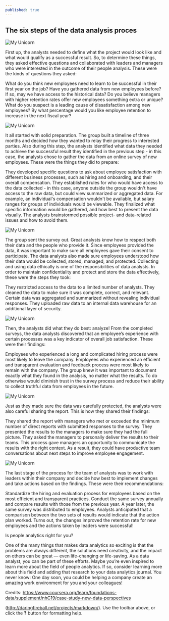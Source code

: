 ```yaml
---
published: true
---
```

## The six steps of the data analysis proces

![My Unicorn](https://d3c33hcgiwev3.cloudfront.net/imageAssetProxy.v1/Nxf_nX4JSJyX_51-CQic-A_9153cb6c7f9e4f6486ca5b392425e8f1_DA_C1M1L2R1_A.png?expiry=1657584000000&hmac=cOxisfF8EEQp-Nx3Z7X5T7eQJI2M68F4pJ3qYQeZdk8)

First up, the analysts needed to define what the project would look like and what would qualify as a successful result. So, to determine these things, they asked effective questions and collaborated with leaders and managers who were interested in the outcome of their people analysis. These were the kinds of questions they asked:

What do you think new employees need to learn to be successful in their first year on the job? 
Have you gathered data from new employees before? If so, may we have access to the historical data?
Do you believe managers with higher retention rates offer new employees something extra or unique?
What do you suspect is a leading cause of dissatisfaction among new employees?
By what percentage would you like employee retention to increase in the next fiscal year?


![My Unicorn](https://d3c33hcgiwev3.cloudfront.net/imageAssetProxy.v1/YWrURSqZQWKq1EUqmXFiow_a86286a5a4f74e0eabf0e46e7e03836b_DA_C1M1L2R1_B.png?expiry=1657584000000&hmac=IG0T-ngFY0hoON73ZIG35ULpgdb65abUzk_fmEKX-kE)

It all started with solid preparation. The group built a timeline of three months and decided how they wanted to relay their progress to interested parties. Also during this step, the analysts identified what data they needed to achieve the successful result they identified in the previous step - in this case, the analysts chose to gather the data from an online survey of new employees. These were the things they did to prepare:

They developed specific questions to ask about employee satisfaction with different business processes, such as hiring and onboarding, and their overall compensation. 
They established rules for who would have access to the data collected - in this case, anyone outside the group wouldn't have access to the raw data, but could view summarized or aggregated data. For example, an individual's compensation wouldn't be available, but salary ranges for groups of individuals would be viewable. 
They finalized what specific information would be gathered, and how best to present the data visually. The analysts brainstormed possible project- and data-related issues and how to avoid them. 

![My Unicorn](https://d3c33hcgiwev3.cloudfront.net/imageAssetProxy.v1/nvjkJ-_DQym45CfvwwMpZg_ca752b42a2494e299da71b7025254106_DA_C1M1L2R1_C.png?expiry=1657584000000&hmac=ItLZwpCpbRC_vn5mYEtovmgmvD0KnLbbcJQdOvljMl0)

The group sent the survey out. Great analysts know how to respect both their data and the people who provide it. Since employees provided the data, it was important to make sure all employees gave their consent to participate. The data analysts also made sure employees understood how their data would be collected, stored, managed, and protected. Collecting and using data ethically is one of the responsibilities of data analysts. In order to maintain confidentiality and protect and store the data effectively, these were the steps they took:

They restricted access to the data to a limited number of analysts. 
They cleaned the data to make sure it was complete, correct, and relevant. Certain data was aggregated and summarized without revealing individual responses. 
They uploaded raw data to an internal data warehouse for an additional layer of security. 

![My Unicorn](https://d3c33hcgiwev3.cloudfront.net/imageAssetProxy.v1/4PjksQFESZK45LEBRCmScw_877ecbe661d24dfbb3a768cf90c742a7_DA_C1M1L2R1_D.png?expiry=1657584000000&hmac=IYxQl9FZqg1_GVZMNvR11OyVCDdedDXaD_s2INhF5Is)

Then, the analysts did what they do best: analyze! From the completed surveys, the data analysts discovered that an employee’s experience with certain processes was a key indicator of overall job satisfaction. These were their findings:

Employees who experienced a long and complicated hiring process were most likely to leave the company. 
Employees who experienced an efficient and transparent evaluation and feedback process were most likely to remain with the company. 
The group knew it was important to document exactly what they found in the analysis, no matter what the results. To do otherwise would diminish trust in the survey process and reduce their ability to collect truthful data from employees in the future. 

![My Unicorn](https://d3c33hcgiwev3.cloudfront.net/imageAssetProxy.v1/LnG2GdNaSGKxthnTWnhiyw_0e857a82d61b414d8333ea02f226c174_DA_C1M1L2R1_E.png?expiry=1657584000000&hmac=WRs_2Cv1EARhzgNUxrIf8c_fMxBBHy4HxC3UP7FfEjo)

Just as they made sure the data was carefully protected, the analysts were also careful sharing the report. This is how they shared their findings:

They shared the report with managers who met or exceeded the minimum number of direct reports with submitted responses to the survey. 
They presented the results to the managers to make sure they had the full picture. 
They asked the managers to personally deliver the results to their teams. 
This process gave managers an opportunity to communicate the results with the right context. As a result, they could have productive team conversations about next steps to improve employee engagement. 

![My Unicorn](https://d3c33hcgiwev3.cloudfront.net/imageAssetProxy.v1/_lmptPOEQfCZqbTzhEHwTw_3a72cd9b1c664666b6d9168b81037439_DA_C1M1L2R1_F.png?expiry=1657584000000&hmac=wqYODpUdFoD_ENc6VA7Gwj0BrTxsrKsbIzaZZfRhobI)

The last stage of the process for the team of analysts was to work with leaders within their company and decide how best to implement changes and take actions based on the findings. These were their recommendations: 

Standardize the hiring and evaluation process for employees based on the most efficient and transparent practices. 
Conduct the same survey annually and compare results with those from the previous year. 
A year later, the same survey was distributed to employees. Analysts anticipated that a comparison between the two sets of results would indicate that the action plan worked. Turns out, the changes improved the retention rate for new employees and the actions taken by leaders were successful! 

Is people analytics right for you?

One of the many things that makes data analytics so exciting is that the problems are always different, the solutions need creativity, and the impact on others can be great — even life-changing or life-saving. As a data analyst, you can be part of these efforts. Maybe you’re even inspired to learn more about the field of people analytics. If so, consider learning more about this field and adding that research to your data analytics journal. You never know: One day soon, you could be helping a company create an amazing work environment for you and your colleagues!

Credits: https://www.coursera.org/learn/foundations-data/supplement/nhC19/case-study-new-data-perspectives

(http://daringfireball.net/projects/markdown/). Use the toolbar above, or click the **?** button for formatting help.

